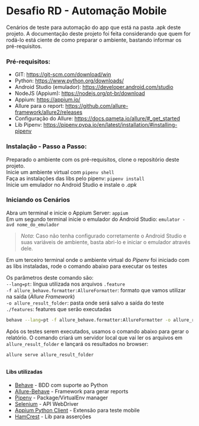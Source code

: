 # Desafio RD - Automação Mobile

Cenários de teste para automação do app que está na pasta .apk deste projeto.
A documentação deste projeto foi feita considerando que quem for rodá-lo está ciente de como preparar o 
ambiente, bastando informar os pré-requisitos.


### Pré-requisitos:

- GIT: https://git-scm.com/download/win
- Python: https://www.python.org/downloads/
- Android Studio (emulador): https://developer.android.com/studio
- NodeJS (Appium): https://nodejs.org/pt-br/download
- Appium: https://appium.io/
- Allure para o report: https://github.com/allure-framework/allure2/releases
- Configuração do Allure: https://docs.qameta.io/allure/#_get_started
- Lib Pipenv: https://pipenv.pypa.io/en/latest/installation/#installing-pipenv


### Instalação - Passo a Passo:

Preparado o ambiente com os pré-requisitos, clone o repositório deste projeto.  
Inicie um ambiente virtual com ``pipenv shell``  
Faça as instalações das libs pelo pipenv: ``pipenv install``  
Inicie um emulador no Android Studio e instale o _.apk_        

### Iniciando os Cenários
Abra um terminal e inicie o Appium Server: ``appium``  
Em um segundo terminal inicie o emulador do Android Studio: ``emulator -avd nome_do_emulador``
>*Nota*: Caso não tenha configurado corretamente o Android Studio e suas variáveis de ambiente, 
> basta abri-lo e iniciar o emulador através dele.  
 
Em um terceiro terminal onde o ambiente virtual do _Pipenv_ foi iniciado com as libs instaladas, 
rode o comando abaixo para executar os testes

Os parâmetros deste comando são:\
``--lang=pt``: língua utilizada nos arquivos ``.feature``\
``-f allure_behave.formatter:AllureFormatter``: formato que vamos utilizar na saída (_Allure Framework_)\
``-o allure_result_folder``: pasta onde será salvo a saída do teste\
``./features``: features que serão executadas
       
````bash
behave --lang=pt -f allure_behave.formatter:AllureFormatter -o allure_result_folder ./features
````

Após os testes serem executados, usamos o comando abaixo para gerar o relatório.
O comando criará um servidor local que vai ler os arquivos em ``allure_result_folder`` e lançará os resultados no browser:
````bash
allure serve allure_result_folder
````

##
#### Libs utilizadas

* [Behave](https://pypi.org/project/behave/#description) - BDD com suporte ao Python
* [Allure-Behave](https://pypi.org/project/allure-behave/#description) - Framework para gerar reports
* [Pipenv](https://pypi.org/project/pipenv/#description) - Package/VirtualEnv manager 
* [Selenium](https://pypi.org/project/selenium/#description) - API WebDriver
* [Appium Python Client](https://pypi.org/project/Appium-Python-Client/#description) - Extensão para teste mobile
* [HamCrest](https://pyhamcrest.readthedocs.io/en/latest/) - Lib para asserções
